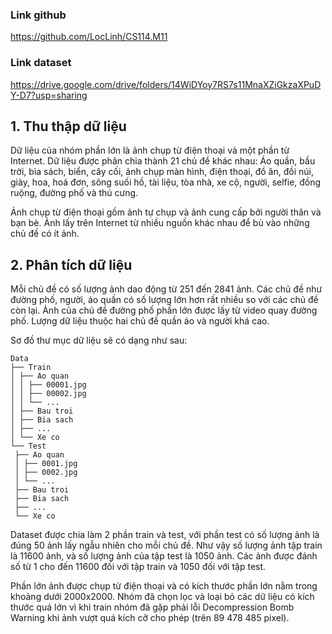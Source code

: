 ### Link github
https://github.com/LocLinh/CS114.M11

### Link dataset
https://drive.google.com/drive/folders/14WiDYoy7RS7s11MnaXZiGkzaXPuDY-D7?usp=sharing

## 1. Thu thập dữ liệu
   
Dữ liệu của nhóm phần lớn là ảnh chụp từ điện thoại và một phần từ Internet. Dữ liệu được phân chia thành 21 chủ đề khác nhau: Áo quần, bầu trời, bìa sách, biển, cây cối, ảnh chụp màn hình, điện thoại, đồ ăn, đồi núi, giày, hoa, hoá đơn, sông suối hồ, tài liệu, tòa nhà, xe cộ, người, selfie, đồng ruộng, đường phố và thú cưng. 

Ảnh chụp từ điện thoại gồm ảnh tự chụp và ảnh cung cấp bởi người thân và bạn bè. Ảnh lấy trên Internet từ nhiều nguồn khác nhau để bù vào những chủ đề có ít ảnh.

## 2. Phân tích dữ liệu

Mỗi chủ đề có số lượng ảnh dao động từ 251 đến 2841 ảnh. Các chủ đề như đường phố, người, áo quần có số lượng lớn hơn rất nhiều so với các chủ đề còn lại. Ảnh của chủ đề đường phố phần lớn được lấy từ video quay đường phố. Lượng dữ liệu thuộc hai chủ đề quần áo và người khá cao.

Sơ đồ thư mục dữ liệu sẽ có dạng như sau:
```
Data
├── Train
│ ├── Ao quan
│ │ ├── 00001.jpg
│ │ ├── 00002.jpg
│ │ └── ...
│ ├── Bau troi
│ ├── Bia sach
│ ├── ...
│ └── Xe co
└── Test
 ├── Ao quan
 │ ├── 0001.jpg
 │ ├── 0002.jpg
 │ └── ...
 ├── Bau troi
 ├── Bia sach
 ├── ...
 └── Xe co
```

Dataset được chia làm 2 phần train và test, với phần test có số lượng ảnh là đúng 50 ảnh lấy ngẫu nhiên cho mỗi chủ đề. Như vậy số lượng ảnh tập train là 11600 ảnh, và số lượng ảnh của tập test là 1050 ảnh. Các ảnh được đánh số từ 1 cho đến 11600 đối với tập train và 1050 đối với tập test.

Phần lớn ảnh được chụp từ điện thoại và có kích thước phần lớn nằm trong khoảng dưới 2000x2000. Nhóm đã chọn lọc và loại bỏ các dữ liệu có kích thước quá lớn vì khi train nhóm đã gặp phải lỗi Decompression Bomb Warning khi ảnh vượt quá kích cỡ cho phép (trên 89 478 485 pixel).
